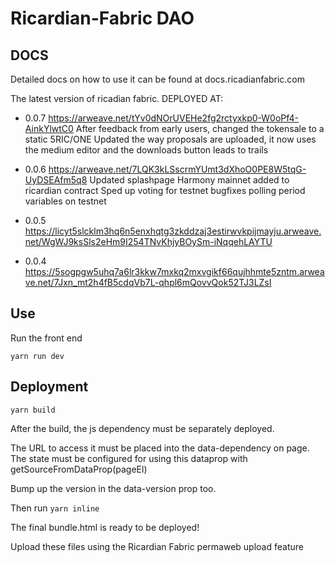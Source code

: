 # Ricardian-Fabric DAO

## DOCS

Detailed docs on how to use it can be found at docs.ricadianfabric.com

The latest version of ricadian fabric.
DEPLOYED AT:

- 0.0.7 https://arweave.net/tYv0dNOrUVEHe2fg2rctyxkp0-W0oPf4-AinkYlwtC0
  After feedback from early users, changed the tokensale to a static 5RIC/ONE
  Updated the way proposals are uploaded, it now uses the medium editor and the downloads button leads to trails

- 0.0.6 https://arweave.net/7LQK3kLSscrmYUmt3dXhoO0PE8W5tqG-UyDSEAfm5q8
  Updated splashpage
  Harmony mainnet added to ricardian contract
  Sped up voting for testnet
  bugfixes
  polling period variables on testnet

- 0.0.5 https://licyt5slcklm3hq6n5enxhqtg3zkddzaj3estirwvkpijmayju.arweave.net/WgWJ9ksSls2eHm9I254TNvKhjyBOySm-iNqqehLAYTU
- 0.0.4 https://5sogpgw5uhq7a6lr3kkw7mxkq2mxvgikf66qujhhmte5zntm.arweave.net/7Jxn_mt2h4fB5cdqVb7L-qhpl6mQovvQok52TJ3LZsI

## Use

Run the front end

`yarn run dev`

## Deployment

`yarn build`

After the build, the js dependency must be separately deployed.

The URL to access it must be placed into the data-dependency on page.
The state must be configured for using this dataprop with getSourceFromDataProp(pageEl)

Bump up the version in the data-version prop too.

Then run `yarn inline`

The final bundle.html is ready to be deployed!

Upload these files using the Ricardian Fabric permaweb upload feature
